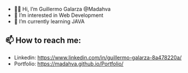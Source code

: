 - 👋🏼 Hi, I’m Guillermo Galarza @Madahva
- 👀 I’m interested in Web Development
- 🌱 I’m currently learning JAVA

## 📫 How to reach me: 

  - Linkedin: https://www.linkedin.com/in/guillermo-galarza-8a478220a/
  - Portfolio: https://madahva.github.io/Portfolio/

<!---
Madahva/Madahva is a ✨ special ✨ repository because its `README.md` (this file) appears on your GitHub profile.
You can click the Preview link to take a look at your changes.
--->

